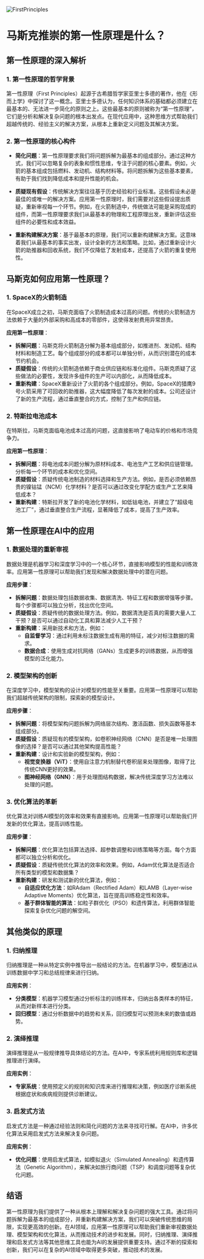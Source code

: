 ![FirstPrinciples](Topics/FirstPrinciples/FirstPrinciples.png)
# 马斯克推崇的第一性原理是什么？

## 第一性原理的深入解析

### 1. **第一性原理的哲学背景**

第一性原理（First Principles）起源于古希腊哲学家亚里士多德的著作，他在《形而上学》中探讨了这一概念。亚里士多德认为，任何知识体系的基础都必须建立在最基本的、无法进一步简化的原则之上。这些最基本的原则被称为“第一性原理”，它们是分析和解决复杂问题的根本出发点。在现代应用中，这种思维方式帮助我们超越传统的、经验主义的解决方案，从根本上重新定义问题及其解决方案。

### 2. **第一性原理的核心构件**

- **简化问题**：第一性原理要求我们将问题拆解为最基本的组成部分。通过这种方式，我们可以忽略复杂的表象和惯性思维，专注于问题的核心要素。例如，火箭的基本组成包括燃料、发动机、结构材料等。将问题拆解为这些基本要素，有助于我们找到降低成本和提升性能的机会。

- **质疑现有假设**：传统解决方案往往基于历史经验和行业标准。这些假设未必是最佳的或唯一的解决方案。应用第一性原理时，我们需要对这些假设提出质疑，重新审视每一个环节。例如，在火箭制造中，传统做法可能是采购现成的组件，而第一性原理要求我们从最基本的物理和工程原理出发，重新评估这些组件的必要性和成本效益。

- **重新构建解决方案**：基于最基本的原理，我们可以重新构建解决方案。这意味着我们从最基本的事实出发，设计全新的方法和策略。比如，通过重新设计火箭的助推器和回收系统，我们不仅降低了发射成本，还提高了火箭的重复使用性。

## 马斯克如何应用第一性原理？

### 1. **SpaceX的火箭制造**

在SpaceX成立之初，马斯克面临了火箭制造成本过高的问题。传统的火箭制造方法依赖于大量的外部采购和高成本的零部件，这使得发射费用异常昂贵。

**应用第一性原理**：
- **拆解问题**：马斯克将火箭制造分解为基本组成部分，如推进剂、发动机、结构材料和制造工艺。每个组成部分的成本都可以单独分析，从而识别潜在的成本节约机会。
- **质疑假设**：传统的火箭制造依赖于商业供应链和标准化组件。马斯克质疑了这些做法的必要性，发现许多组件的生产可以内部化，从而降低成本。
- **重新构建**：SpaceX重新设计了火箭的各个组成部分。例如，SpaceX的猎鹰9号火箭采用了可回收的助推器，这大幅度降低了每次发射的成本。公司还设计了新的生产流程，通过垂直整合的方式，控制了生产和供应链。

### 2. **特斯拉电池成本**

在特斯拉，马斯克面临电池成本过高的问题，这直接影响了电动车的价格和市场竞争力。

**应用第一性原理**：
- **拆解问题**：将电池成本问题分解为原材料成本、电池生产工艺和供应链管理。分析每一个环节的成本和优化空间。
- **质疑假设**：质疑传统电池制造的材料选择和生产方法。例如，是否必须依赖昂贵的镍钴锰（NCM）化学材料？是否可以通过改变化学配方或生产工艺来降低成本？
- **重新构建**：特斯拉开发了新的电池化学材料，如低钴电池，并建立了“超级电池工厂”，通过垂直整合生产流程，显著降低了成本，提高了生产效率。

## 第一性原理在AI中的应用

### 1. **数据处理的重新审视**

数据处理是机器学习和深度学习中的一个核心环节，直接影响模型的性能和训练效率。应用第一性原理可以帮助我们发现和解决数据处理中的潜在问题。

**应用步骤**：
- **拆解问题**：数据处理包括数据收集、数据清洗、特征工程和数据增强等步骤。每个步骤都可以独立分析，找出优化空间。
- **质疑假设**：质疑传统的数据处理方法。例如，数据清洗是否真的需要大量人工干预？是否可以通过自动化工具和算法减少人工干预？
- **重新构建**：采用新技术和方法，例如：
  - **自监督学习**：通过利用未标注数据生成有用的特征，减少对标注数据的需求。
  - **数据合成**：使用生成对抗网络（GANs）生成更多的训练数据，从而增强模型的泛化能力。

### 2. **模型架构的创新**

在深度学习中，模型架构的设计对模型的性能至关重要。应用第一性原理可以帮助我们超越传统架构的限制，探索新的模型设计。

**应用步骤**：
- **拆解问题**：将模型架构问题拆解为网络层次结构、激活函数、损失函数等基本组成部分。
- **质疑假设**：质疑现有的模型架构，如卷积神经网络（CNN）是否是唯一处理图像的选择？是否可以通过其他架构提高性能？
- **重新构建**：设计和实验新的模型架构，例如：
  - **视觉变换器（ViT）**：使用自注意力机制替代卷积层来处理图像，取得了比传统CNN更好的效果。
  - **图神经网络（GNN）**：用于处理图结构数据，解决传统深度学习方法难以处理的问题。

### 3. **优化算法的革新**

优化算法对训练AI模型的效率和效果有直接影响。应用第一性原理可以帮助我们开发新的优化算法，提高训练性能。

**应用步骤**：
- **拆解问题**：优化算法包括算法选择、超参数调整和训练策略等方面。每个方面都可以独立分析和优化。
- **质疑假设**：质疑传统优化算法的效率和效果。例如，Adam优化算法是否适合所有类型的模型和数据集？
- **重新构建**：研发和测试新的优化算法，例如：
  - **自适应优化方法**：如RAdam（Rectified Adam）和LAMB（Layer-wise Adaptive Moments）优化算法，旨在提高训练稳定性和效率。
  - **基于群体智能的算法**：如粒子群优化（PSO）和遗传算法，利用群体智能探索复杂优化问题的解空间。

## 其他类似的原理

### 1. **归纳推理**

归纳推理是一种从特定实例中推导出一般结论的方法。在机器学习中，模型通过从训练数据中学习和总结规律来进行归纳。

**应用实例**：
- **分类模型**：机器学习模型通过分析标注的训练样本，归纳出各类样本的特征，从而对新样本进行分类。
- **回归模型**：通过分析数据中的趋势和关系，回归模型可以预测未来的数值或趋势。

### 2. **演绎推理**

演绎推理是从一般规律推导具体结论的方法。在AI中，专家系统利用规则库和逻辑推理进行演绎。

**应用实例**：
- **专家系统**：使用预定义的规则和知识库来进行推理和决策，例如医疗诊断系统根据症状和疾病规则提供诊断建议。

### 3. **启发式方法**

启发式方法是一种通过经验法则和简化问题的方法来寻找可行解。在AI中，许多优化算法采用启发式方法来解决复杂问题。

**应用实例**：
- **优化问题**：使用启发式算法，如模拟退火（Simulated Annealing）和遗传算法（Genetic Algorithm），来解决如旅行商问题（TSP）和调度问题等复杂优化问题。

## 结语

第一性原理为我们提供了一种从根本上理解和解决复杂问题的强大工具。通过将问题拆解为最基本的组成部分，并重新构建解决方案，我们可以突破传统思维的局限，实现更高效的创新。在AI领域，应用第一性原理可以帮助我们重新审视数据处理、模型架构和优化算法，从而推动技术的进步和发展。同时，归纳推理、演绎推理和启发式方法等其他思维工具也能为AI的发展提供重要支持。通过不断的探索和创新，我们可以在复杂的AI领域中取得更多突破，推动技术的发展。